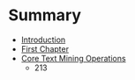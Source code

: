 # Summary

* [Introduction](README.md)
* [First Chapter](chapter1.md)
* [Core Text Mining Operations](core_text_mining_operations.md)
   * 213

